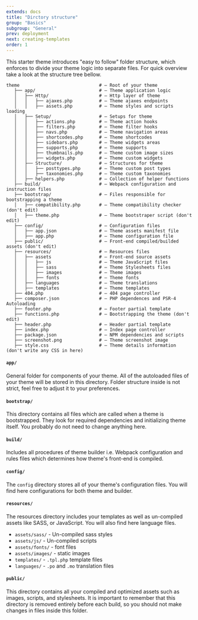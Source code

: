 ```yaml
---
extends: docs
title: "Dirctory structure"
group: "Basics"
subgroup: "General"
prev: deployment
next: creating-templates
order: 1
---
```


This starter theme introduces "easy to follow" folder structure, which enforces to divide your theme logic into separate files. For quick overview take a look at the structure tree bellow.

```
theme                              # — Root of your theme
   ├── app/                        # — Theme application logic
   │   ├── Http/                   # — Http layer of theme
   │   │   ├── ajaxes.php          # — Theme ajaxes endpoints
   │   │   ├── assets.php          # — Theme styles and scripts loading
   │   ├── Setup/                  # — Setups for theme
   │   │   ├── actions.php         # — Theme action hooks
   │   │   ├── filters.php         # — Theme filter hooks
   │   │   ├── navs.php            # — Theme navigation areas
   │   │   ├── shortcodes.php      # — Theme shortcodes
   │   │   ├── sidebars.php        # — Theme widgets areas
   │   │   ├── supports.php        # — Theme supports
   │   │   ├── thumbnails.php      # — Theme custom image sizes
   │   │   ├── widgets.php         # — Theme custom widgets
   │   ├── Structure/              # — Structures for theme
   │   │   ├── posttypes.php       # — Theme custom post types
   │   │   ├── taxonomies.php      # — Theme custom taxonomies
   │   ├── helpers.php             # — Collection of helper functions
   ├── build/                      # — Webpack configuration and instruction files
   ├── bootstrap/                  # — Files responsible for bootstrapping a theme
   │   ├── compatibility.php       # — Theme compatibility checker (don't edit)
   │   ├── theme.php               # — Theme bootstraper script (don't edit)
   ├── config/                     # — Configuration files
   │   ├── app.json                # — Theme assets manifest file
   │   ├── app.php                 # — Theme configuration file
   ├── public/                     # — Front-end compiled/builded assets (don't edit)
   ├── resources/                  # — Resources files
   │   ├── assets                  # — Front-end source assets
   │   │   ├── js                  # — Theme JavaScript files
   │   │   ├── sass                # — Theme Stylesheets files
   │   │   ├── images              # — Theme images
   │   │   ├── fonts               # — Theme fonts
   │   ├── languages               # — Theme translations
   │   ├── templates               # — Theme templates
   ├── 404.php                     # — 404 page controller
   ├── composer.json               # — PHP dependences and PSR-4 Autoloading
   ├── footer.php                  # — Footer partial template
   ├── functions.php               # — Bootstrapping the theme (don't edit)
   ├── header.php                  # — Header partial template
   ├── index.php                   # — Index page controller
   ├── package.json                # — NPM dependencies and scripts
   ├── screenshot.png              # — Theme screenshot image
   ├── style.css                   # — Theme details information (don't write any CSS in here)
```

#### `app/`

General folder for components of your theme. All of the autoloaded files of your theme will be stored in this directory. Folder structure inside is not strict, feel free to adjust it to your preferences.

#### `bootstrap/`

This directory contains all files which are called when a theme is bootstrapped. They look for required dependencies and initializing theme itself. You probably do not need to change anything here.

#### `build/`

Includes all procedures of theme builder i.e. Webpack configuration and rules files which determines how theme's front-end is compiled.

#### `config/`

The `config` directory stores all of your theme's configuration files. You will find here configurations for both theme and builder.

#### `resources/`

The resources directory includes your templates as well as un-compiled assets like SASS, or JavaScript. You will also find here language files.

- `assets/sass/` - Un-compiled sass styles
- `assets/js/` - Un-compiled scripts
- `assets/fonts/` - font files
- `assets/images/` - static images
- `templates/` - `.tpl.php` template files
- `languages/` - `.po` and `.mo` translation files

#### `public/`

This directory contains all your compiled and optimized assets such as images, scripts, and stylesheets. It is important to remember that this directory is removed entirely before each build, so you should not make changes in files inside this folder.
